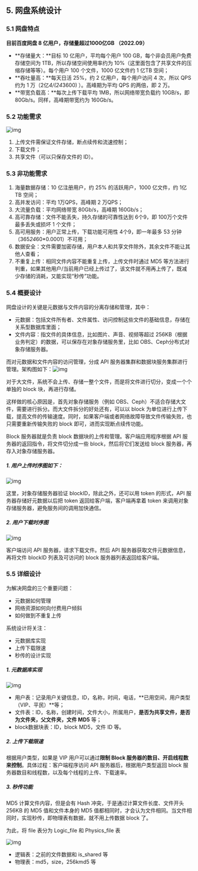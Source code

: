 ## 5. 网盘系统设计

### 5.1 网盘特点

**目前百度网盘 8 亿用户，存储量超过1000亿GB （2022.09）**

- **存储量大：**目标 10 亿用户，平均每个用户 100 GB，每个非会员用户免费存储空间为 1TB，所以存储空间使用率约为 10%（这里面包含了共享文件的压缩存储等等）。每个用户 100 个文件，1000 亿文件约 1 亿TB 空间；
- **吞吐量高：**每天日活 25%，约 2 亿用户，每个用户访问 4 次，所以 QPS 约为 1 万（2亿*4/(24*3600) ）。高峰期为平均 QPS 的两倍，即 2 万。
- **带宽负载高：**每次上传下载平均 1MB，所以网络带宽负载约 10GB/s，即 80Gb/s。同样，高峰期带宽约为 160Gb/s。

### 5.2 功能需求

![img](imgs/1671106067426-a4b09c10-5faa-433b-b72b-4aa20e62ff4c.png)

1. 上传文件需保证文件存储，断点续传和流速控制；
2. 下载文件；
3. 共享文件（可以只保存文件的 ID）。

### 5.3 非功能需求

1. 海量数据存储：10 亿注册用户，约 25% 的活跃用户，1000 亿文件，约 1亿TB 空间；
2. 高并发访问：平均 1万QPS，高峰期 2 万QPS；
3. 大流量负载：平均网络带宽 80Gb/s，高峰期 160Gb/s；
4. 高可靠存储：文件不能丢失，持久存储的可靠性达到 6个9，即 100万个文件最多丢失或损坏 1 个文件；
5. 高可用服务：用户正常上传，下载功能可用性 4个9，即一年最多 53 分钟（365*24*60*0.0001）不可用；
6. 数据安全：文件需要加密存储，用户本人和共享文件除外，其余文件不能让其他人查看；
7. 不重复上传：相同文件内容不能重复上传，上传文件时通过 MD5 等方法进行判重，如果其他用户/当前用户已经上传过了，该文件就不用再上传了，既减少存储的消耗，又能实现“秒传”功能。

### 5.4 概要设计

网盘设计的关键是元数据与文件内容的分离存储和管理，其中：

- 元数据：包括文件所有者、文件属性、访问控制这些文件的基础信息，存储在关系型数据库里面；
- 文件内容：指文件的具体信息，比如图片、声音、视频等超过 256KB（根据业务判定）的数据，可以保存在对象存储服务里，比如 OBS、Ceph分布式对象存储服务器。

而对元数据和文件内容的访问管理，分成 API 服务器集群和数据块服务集群进行管理。架构图如下：![img](imgs/1671112766221-cf249a3f-e6ab-4859-b8a4-244334946507.png)

对于大文件，系统不会上传、存储一整个文件，而是将文件进行切分，变成一个个单独的 block 块，再进行存储。

这样做的核心原因是，首先对象存储服务（例如 OBS、Ceph）不适合存储大文件，需要进行拆分。而大文件拆分的好处还有，可以以 block 为单位进行上传下载，提高文件的传输速度。同时，如果客户端或者网络故障导致文件传输失败，也只需要重新传输失败的 block 即可，进而实现断点续传功能。

Block 服务器就是负责 block 数据块的上传和管理。客户端应用程序根据 API 服务器的返回指令，将文件切分成一些 block，然后将它们发送给 block 服务器，再存入对象存储服务器。

##### 1. 用户上传时序图如下：

![img](imgs/1671117373655-c7e7692f-e52b-48c5-b6a4-77b1103a54dc.png)

这里，对象存储服务器验证 blockID，除此之外，还可以用 token 的形式，API 服务器存储好元数据以后把 token 返回给客户端，客户端再拿着 token 来调用对象存储服务器，避免服务间的调用加快通信。

##### 2. 用户下载时序图

![img](imgs/1671118180998-3682d086-5323-4857-9882-b48822a81940.png)

客户端访问 API 服务器，请求下载文件。然后 API 服务器获取文件元数据信息，再将文件 blockID 列表及可访问的 block 服务器列表返回给客户端。

### 5.5 详细设计

为解决网盘的三个重要问题：

- 元数据如何管理
- 网络资源如何向付费用户倾斜
- 如何做到不重复上传

系统设计将关注：

- 元数据库实现
- 上传下载限速
- 秒传的设计实现

##### 1. 元数据库实现

![img](imgs/1671118449022-533c1791-c49b-46a6-b2ae-5b2d4c7093a6.png)

- 用户表：记录用户关键信息，ID，名称，时间，电话，**已用空间，用户类型（VIP、平民）**等；
- 文件表：ID，名称，创建时间，文件大小，所属用户，**是否为共享文件，是否为文件夹，父文件夹，文件 MD5** 等；
- block数据块表：ID，block MD5，文件 ID 等。

##### 2. 上传下载限速

根据用户类型，如果是 VIP 用户可以通过**限制 Block 服务器的数目、开启线程数来控制**。具体过程：客户端程序访问 API 服务器后，根据用户类型返回 block 服务器数目和线程数，以及每个线程的上传、下载速率。

##### 3. 秒传功能

MD5 计算文件内容，但是会有 Hash 冲突，于是通过计算文件长度、文件开头 256KB 的 MD5 值和文件本身的 MD5 值都相同时，才会认为文件相同。当文件相同时，实现秒传，即物理表有数据，就不用上传数据 block 了。

为此，将 file 表分为 Logic_file 和 Physics_file 表

![img](imgs/1671119015158-35e4e856-4e30-448b-99f2-414544105187.png)

- 逻辑表：之前的文件数据和 is_shared 等
- 物理表：md5，size，256kmd5 等